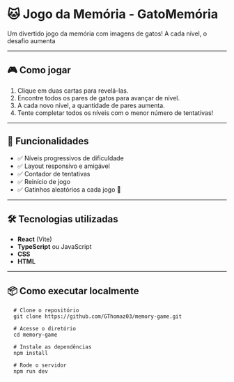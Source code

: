 # 🐱 Jogo da Memória - GatoMemória

Um divertido jogo da memória com imagens de gatos! A cada nível, o desafio aumenta

---

## 🎮 Como jogar

1. Clique em duas cartas para revelá-las.
2. Encontre todos os pares de gatos para avançar de nível.
3. A cada novo nível, a quantidade de pares aumenta.
4. Tente completar todos os níveis com o menor número de tentativas!

---

## 🚀 Funcionalidades

- ✅ Níveis progressivos de dificuldade
- ✅ Layout responsivo e amigável
- ✅ Contador de tentativas
- ✅ Reinício de jogo
- ✅ Gatinhos aleatórios a cada jogo 🐾

---

## 🛠️ Tecnologias utilizadas

- **React** (Vite)
- **TypeScript** ou JavaScript
- **CSS** 
- **HTML**

---

## 📦 Como executar localmente

```
  # Clone o repositório
  git clone https://github.com/GThomaz03/memory-game.git
  
  # Acesse o diretório
  cd memory-game
  
  # Instale as dependências
  npm install
  
  # Rode o servidor
  npm run dev
```
